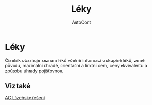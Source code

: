 ﻿---
    title: "Léky"
    author: AutoCont
    ms.date: 04/30/2018
    ms.topic: article
    ms.prod: dynamics-nav-2017
    ms.contentlocale: cs-cz
    ms.lasthandoff: 04/30/2018
---

# Léky

Číselník obsahuje seznam léků včetně informací o skupině léků, země původu, maximální úhradě, orientační a limitní ceny, ceny ekvivalentu a způsobu úhrady pojišťovnou. 


## <a name="see-also"></a>Viz také
[AC Lázeňské řešení](ac-spa-solution.md)